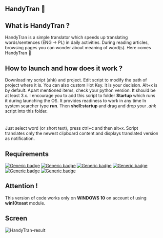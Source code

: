 ## HandyTran :memo:

## What is HandyTran ?
HandyTran is a simple translator which speeds up translating words/sentences (ENG -> PL) in daily activities. During reading articles, browsing pages you can wonder about meaning of word(s). Here comes HandyTran :slightly_smiling_face:

## How to launch and how does it work ?
Download my script (ahk) and project. Edit script to modify the path of project where it is. You can also custom Hot Key. It is your decision. Alt+x is by default. Apart mentioned items, check your python version. It should be at least 3.x. I encourage you to add this script to folder **Startup** which runs it during launching the OS. It provides readiness to work in any time
In system searcher type **run**. Then **shell:startup** and drag and drop your *.ahk* script into this folder.
# 
Just select word (or short text), press ctrl+c and then alt+x. Script translates only the newest clipboard content and displays translated version as notification. 

## Requirements
[![Generic badge](https://img.shields.io/badge/Python-3.x-green.svg)](https://shields.io/)
[![Generic badge](https://img.shields.io/badge/AutoHotKey-.x.x-green.svg)](https://shields.io/)
[![Generic badge](https://img.shields.io/badge/Module-win10toast-green.svg)](https://shields.io/)
[![Generic badge](https://img.shields.io/badge/Module-googletrans-green.svg)](https://shields.io/)
[![Generic badge](https://img.shields.io/badge/Module-pyperclip-green.svg)](https://shields.io/)
[![Generic badge](https://img.shields.io/badge/Module-time-green.svg)](https://shields.io/)

## Attention !
This version of code works only on **WINDOWS 10** on account of using **win10toast** module. 

## Screen
![HandyTran-result](https://user-images.githubusercontent.com/33324211/95623494-a7f16a80-0a75-11eb-886b-9d7025f8e5a4.PNG)
